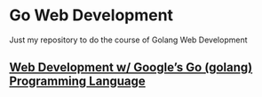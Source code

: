 # Go Web Development

Just my repository to do the course of Golang Web Development

## [Web Development w/ Google’s Go (golang) Programming Language](https://www.udemy.com/go-programming-language/learn/v4/overview)